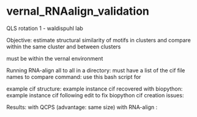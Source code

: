 # vernal_RNAalign_validation
QLS rotation 1 - waldispuhl lab

Objective: 
estimate structural similarity of motifs in clusters and compare within the same cluster and between clusters


must be within the vernal environment

Running RNA-align all to all in a directory:
  must have a list of the cif file names to compare
    command:
  use this bash script for 
  
example cif structure:
example instance cif recovered with biopython:
example instance cif following edit to fix biopython cif creation issues:

Results:
  with QCPS (advantage: same size)
  with RNA-align : 

